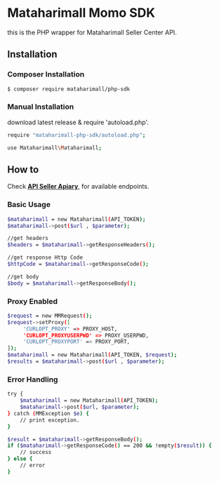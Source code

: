 # Mataharimall Momo SDK #

this is the PHP wrapper for Mataharimall Seller Center API.

## Installation ##

### Composer Installation ###

```sh
$ composer require mataharimall/php-sdk
```

### Manual Installation ###
download latest release & require 'autoload.php'.

```sh
require "mataharimall-php-sdk/autoload.php";

use Mataharimall\Mataharimall;
```

## How to ##

Check **[API Seller Apiary](http://docs.apiforseller.apiary.io/)**, for available endpoints.

### Basic Usage ###

```sh
$mataharimall = new Mataharimall(API_TOKEN);
$mataharimall->post($url , $parameter);

//get headers
$headers = $mataharimall->getResponseHeaders();

//get response Http Code
$httpCode = $mataharimall->getResponseCode();

//get body
$body = $mataharimall->getResponseBody();

```
### Proxy Enabled ###
```sh
$request = new MMRequest();
$request->setProxy([
     'CURLOPT_PROXY' => PROXY_HOST,
     'CURLOPT_PROXYUSERPWD' => PROXY_USERPWD,
     'CURLOPT_PROXYPORT' => PROXY_PORT,
]);
$mataharimall = new Mataharimall(API_TOKEN, $request);
$results = $mataharimall->post($url , $parameter);
```

### Error Handling ###

```sh
try {
    $mataharimall = new Mataharimall(API_TOKEN);
    $mataharimall->post($url, $parameter);
} catch (MMException $e) {
    // print exception.
}

$result = $mataharimall->getResponseBody();
if ($mataharimall->getResponseCode() == 200 && !empty($result)) {
    // success
} else {
    // error
}
```

